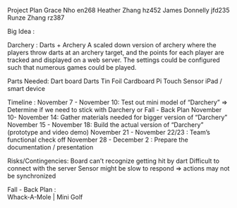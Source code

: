 Project Plan
Grace Nho en268
Heather Zhang hz452
James Donnelly jfd235
Runze Zhang rz387

Big Idea :

Darchery : Darts + Archery
A scaled down version of archery where the players throw darts at an archery target, and the points for each player are tracked and displayed on a web server. The settings could be configured such that numerous games could be played.

Parts Needed:
Dart board
Darts
Tin Foil 
Cardboard 
Pi 
Touch Sensor
iPad / smart device 

Timeline : 
November 7 - November 10: Test out mini model of “Darchery” 
⇒ Determine if we need to stick with Darchery or Fall - Back Plan 
November 10- November 14: Gather materials needed for bigger version of “Darchery” 
November 15 - November 18: Build the actual version of “Darchery” (prototype and video demo)
November 21 - November 22/23 : Team’s functional check off
November 28 - December 2 : Prepare the documentation / presentation 

Risks/Contingencies:
Board can’t recognize getting hit by dart
Difficult to connect with the server 
Sensor might be slow to respond ⇒ actions may not be synchronized

Fall - Back Plan :  
Whack-A-Mole  |  Mini Golf

